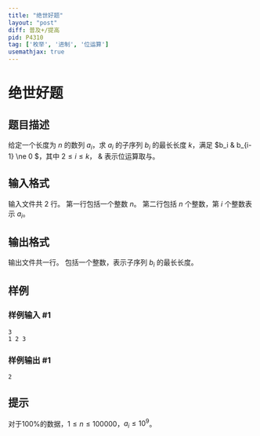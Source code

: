 ```yaml
---
title: "绝世好题"
layout: "post"
diff: 普及+/提高
pid: P4310
tag: ['枚举', '进制', '位运算']
usemathjax: true
---
```


# 绝世好题
## 题目描述

给定一个长度为 $n$ 的数列 $a_i$，求 $a_i$ 的子序列 $b_i$ 的最长长度 $k$，满足 $b_i \& b_{i-1} \ne 0 $，其中 $2\leq i\leq k$， $\&$ 表示位运算取与。
## 输入格式

输入文件共 2 行。
第一行包括一个整数 $n$。
第二行包括 $n$ 个整数，第 $i$ 个整数表示 $a_i$。
## 输出格式

输出文件共一行。
包括一个整数，表示子序列 $b_i$ 的最长长度。
## 样例

### 样例输入 #1
```
3
1 2 3
```
### 样例输出 #1
```
2
```
## 提示

对于100%的数据，$1\leq n\leq 100000$，$a_i\leq 10^9$。
